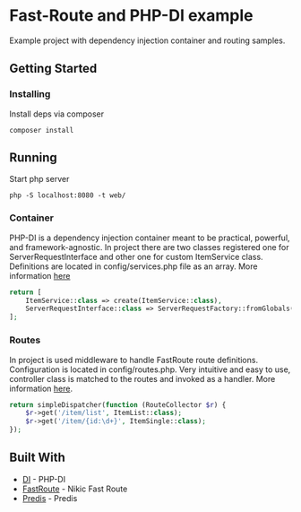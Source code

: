 # Fast-Route and PHP-DI example

Example project with dependency injection container and routing samples. 

## Getting Started

### Installing

Install deps via composer

```
composer install
```

## Running

Start php server

```
php -S localhost:8080 -t web/
```

### Container

PHP-DI is a dependency injection container meant to be practical, powerful, and framework-agnostic.
In project there are two classes registered one for ServerRequestInterface and other one for custom ItemService class. 
Definitions are located in config/services.php file as an array.
More information [here](http://php-di.org/doc/php-definitions.html)

```php
return [
    ItemService::class => create(ItemService::class),
    ServerRequestInterface::class => ServerRequestFactory::fromGlobals(),
];
```

### Routes

In project is used middleware to handle FastRoute route definitions. Configuration is located in config/routes.php.
Very intuitive and easy to use, controller class is matched to the routes and invoked as a handler.
More information [here](https://github.com/middlewares/fast-route).

```php
return simpleDispatcher(function (RouteCollector $r) {
    $r->get('/item/list', ItemList::class);
    $r->get('/item/{id:\d+}', ItemSingle::class);
});
```

## Built With

* [DI](https://github.com/PHP-DI/PHP-DI) - PHP-DI
* [FastRoute](https://github.com/nikic/FastRoute) - Nikic Fast Route
* [Predis](https://github.com/predis/predis) - Predis
